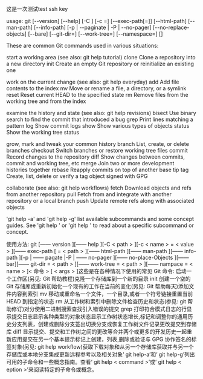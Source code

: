 这是一次测试test ssh key



usage: git [--version] [--help] [-C <path>] [-c <name>=<value>]
           [--exec-path[=<path>]] [--html-path] [--man-path] [--info-path]
           [-p | --paginate | -P | --no-pager] [--no-replace-objects] [--bare]
           [--git-dir=<path>] [--work-tree=<path>] [--namespace=<name>]
           <command> [<args>]

These are common Git commands used in various situations:

start a working area (see also: git help tutorial)
   clone      Clone a repository into a new directory
   init       Create an empty Git repository or reinitialize an existing one

work on the current change (see also: git help everyday)
   add        Add file contents to the index
   mv         Move or rename a file, a directory, or a symlink
   reset      Reset current HEAD to the specified state
   rm         Remove files from the working tree and from the index

examine the history and state (see also: git help revisions)
   bisect     Use binary search to find the commit that introduced a bug
   grep       Print lines matching a pattern
   log        Show commit logs
   show       Show various types of objects
   status     Show the working tree status

grow, mark and tweak your common history
   branch     List, create, or delete branches
   checkout   Switch branches or restore working tree files
   commit     Record changes to the repository
   diff       Show changes between commits, commit and working tree, etc
   merge      Join two or more development histories together
   rebase     Reapply commits on top of another base tip
   tag        Create, list, delete or verify a tag object signed with GPG

collaborate (see also: git help workflows)
   fetch      Download objects and refs from another repository
   pull       Fetch from and integrate with another repository or a local branch
   push       Update remote refs along with associated objects

'git help -a' and 'git help -g' list available subcommands and some
concept guides. See 'git help <command>' or 'git help <concept>'
to read about a specific subcommand or concept.



使用方法: git [—— version ][—— help ][-C < path > ][-c < name > = < value > ][—— exec-path [ = < path > ][—— html-path ][—— man-path ][—— info-path ][-p | —— pagate |-P | —— no-pager ][—— no-place-Objects ][—— bar][—— git-dir = < path > ][—— work-tree = < path > ][—— nampace = < name > ]< 命令 > [ < args > ]这些是在各种情况下使用的常见 Git 命令: 启动一个工作区(另见: Git 帮助教程)克隆一个存储库到一个新的目录 init 创建一个空的 Git 存储库或重新初始化一个现有的工作在当前的变化(另见: Git 帮助每天)添加文件内容到索引 mv 移动或重命名一个文件，一个目录,或者一个符号链接重置当前 HEAD 到指定的状态 rm 从工作树和索引中删除文件检查历史和状态(参见: git 帮助修订)对分使用二进制搜索查找引入错误的提交 grep 打印符合模式日志的行显示提交日志显示各种类型的对象状态显示工作树状态增长,标记和调整你的通用历史分支列表，创建或删除分支签出切换分支或恢复工作树文件记录更改提交到存储库 diff 显示提交、提交和工作树之间的更改等合并两个或更多的开发历史一起重新应用提交在另一个基本提示标记上创建，列表,删除或验证与 GPG 协作签名的标签对象(另见: git help workflow)获取下载对象和从另一个存储库获取并与另一个存储库或本地分支集成更新远程参考以及相关对象‘ git help-a’和‘ git help-g’列出可用的子命令和一些概念指南。查看‘ git help < command >’或‘ git help < eption >’来阅读特定的子命令或概念。
